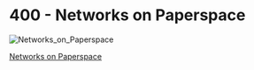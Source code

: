 # 400 - Networks on Paperspace

![Networks_on_Paperspace](https://github.com/vanHeemstraSystems/deadline/assets/1499433/7ba6fba8-da2a-4c62-9b3a-acda95b08b4c)

[Networks on Paperspace](https://console.paperspace.com/teu1osqtk/networks)
